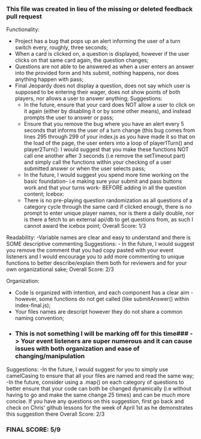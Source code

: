 ### This file was created in lieu of the missing or deleted feedback pull request ###

Functionality:
  - Project has a bug that pops up an alert informing the user of a turn switch every, roughly, three seconds;
  - When a card is clicked on, a question is displayed, however if the user clicks on that same card again, the question changes;
  - Questions are not able to be answered as when a user enters an answer into the provided form and hits submit, nothing happens, nor does anything happen with pass;
  - Final Jeopardy does not display a question, does not say which user is supposed to be entering their wager, does not show points of both players, nor allows a user to answer anything;
  Suggestions:
    - In the future, ensure that your card does NOT allow a user to click on it again (either by disabling it or by some other means), and instead prompts the user to answer or pass;
    - Ensure that you remove the bug where you have an alert every 5 seconds that informs the user of a turn change (this bug comes from lines 295 through 299 of your index.js as you have made it so that on the load of the page, the user enters into a loop of player1Turn() and player2Turn(): I would suggest that you make these functions NOT call one another after 3 seconds (i.e remove the setTimeout part) and simply call the functions within your checking of a user submitted answer or when the user selects pass;
    - In the future, I would suggest you spend more time working on the basic foundation- i.e making sure your submit and pass buttons work and that your turns work- BEFORE adding in all the question content;
  Icebox:
    - There is no pre-playing question randomization as all questions of a category cycle through the same card if clicked enough, there is no prompt to enter unique player names, nor is there a daily double, nor is there a fetch to an external api/db to get questions from, as such I cannot award the icebox point;
  Overall Score: 1/3

Readability:
  -Variable names are clear and easy to understand and there is SOME descriptive commenting
  Suggestions:
    - In the future, I would suggest you remove the comment that you had copy pasted with your event listeners and I would encourage you to add more commenting to unique functions to better describe/explain them both for reviewers and for your own organizational sake;
  Overall Score: 2/3

Organization:
  - Code is organized with intention, and each component has a clear aim - however, some functions do not get called (like submitAnswer() within index-final.js);
  - Your files names are descript however they do not share a common naming convention;
  - ### This is not something I will be marking off for this time### -> Your event listeners are super numerous and it can cause issues with both organization and ease of changing/manipulation
  Suggestions:
    -In the future, I would suggest for you to simply use camelCasing to ensure that all your files are named and read the same way;
    -In the future, consider using a .map() on each category of questions to better ensure that your code can both be changed dynamically (i.e without having to go and make the same change 25 times) and can be much more concise. If you have any questions on this suggestion, first go back and check on Chris' github lessons for the week of April 1st as he demonstrates this suggestion there
  Overall Score: 2/3

### FINAL SCORE: 5/9 ###
